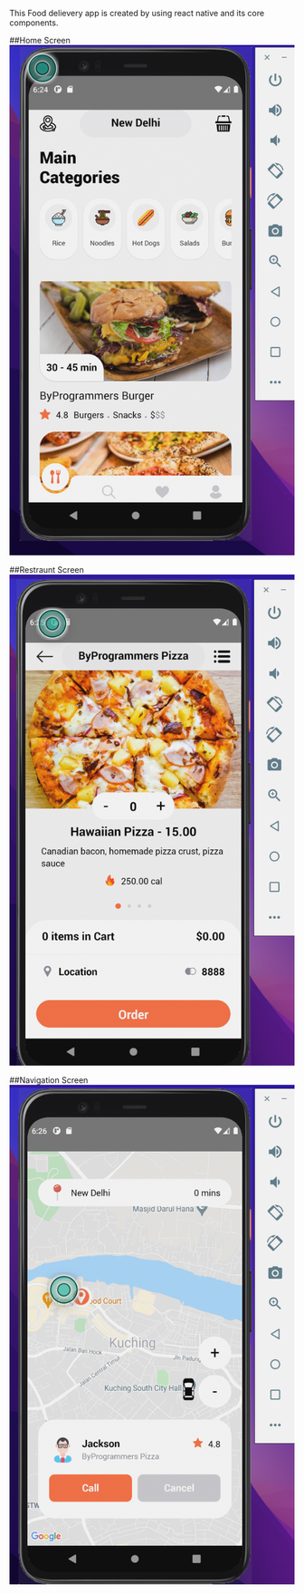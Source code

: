 This Food delievery app is created by using react native and its core components.

##Home Screen
<img src="assets/screenshots/Home screen.png">

##Restraunt Screen
<img src="assets/screenshots/Restraunt screen.png">

##Navigation Screen
<img src="assets/screenshots/Navigation screen.png">
